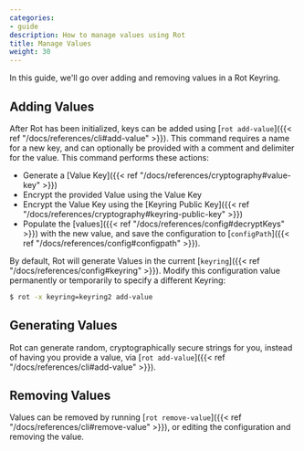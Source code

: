 ```yaml
---
categories:
- guide
description: How to manage values using Rot
title: Manage Values
weight: 30
---
```


In this guide, we'll go over adding and removing values in a Rot Keyring.

## Adding Values

After Rot has been initialized, keys can be added using [`rot add-value`]({{< ref "/docs/references/cli#add-value" >}}).  This command requires a name for a new key, and can optionally be provided with a comment and delimiter for the value.  This command performs these actions:

- Generate a [Value Key]({{< ref "/docs/references/cryptography#value-key" >}})
- Encrypt the provided Value using the Value Key
- Encrypt the Value Key using the [Keyring Public Key]({{< ref "/docs/references/cryptography#keyring-public-key" >}})
- Populate the [values]({{< ref "/docs/references/config#decryptKeys" >}}) with the new value, and save the configuration to [`configPath`]({{< ref "/docs/references/config#configpath" >}}).

By default, Rot will generate Values in the current [`keyring`]({{< ref "/docs/references/config#keyring" >}}).  Modify this configuration value permanently or temporarily to specify a different Keyring:

```bash
$ rot -x keyring=keyring2 add-value
```

## Generating Values

Rot can generate random, cryptographically secure strings for you, instead of having you provide a value, via [`rot add-value`]({{< ref "/docs/references/cli#add-value" >}}).

## Removing Values

Values can be removed by running [`rot remove-value`]({{< ref "/docs/references/cli#remove-value" >}}), or editing the configuration and removing the value.
